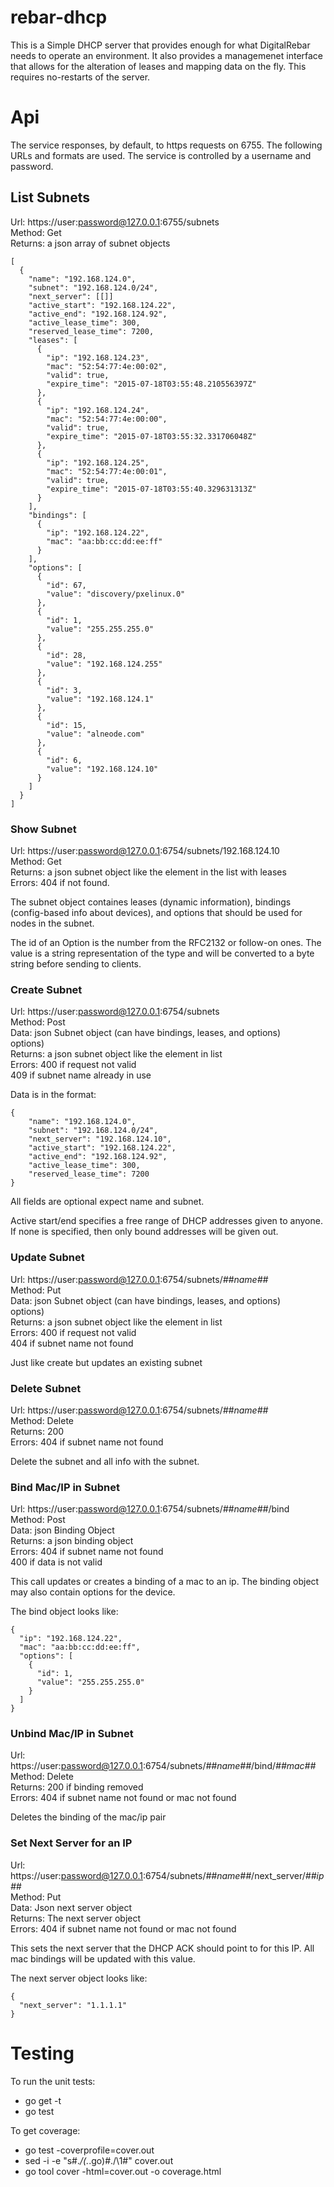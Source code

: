 # rebar-dhcp

This is a Simple DHCP server that provides enough for what DigitalRebar
needs to operate an environment.  It also provides a managemenet interface
that allows for the alteration of leases and mapping data on the fly.
This requires no-restarts of the server.

# Api

The service responses, by default, to https requests on 6755.  The following URLs and
formats are used.  The service is controlled by a username and password.

## List Subnets

Url: https://user:password@127.0.0.1:6755/subnets  
Method: Get  
Returns: a json array of subnet objects

```
[
  {
    "name": "192.168.124.0",
    "subnet": "192.168.124.0/24",
    "next_server": [[]]
    "active_start": "192.168.124.22",
    "active_end": "192.168.124.92",
    "active_lease_time": 300,
    "reserved_lease_time": 7200,
    "leases": [
      {
        "ip": "192.168.124.23",
        "mac": "52:54:77:4e:00:02",
        "valid": true,
        "expire_time": "2015-07-18T03:55:48.210556397Z"
      },
      {
        "ip": "192.168.124.24",
        "mac": "52:54:77:4e:00:00",
        "valid": true,
        "expire_time": "2015-07-18T03:55:32.331706048Z"
      },
      {
        "ip": "192.168.124.25",
        "mac": "52:54:77:4e:00:01",
        "valid": true,
        "expire_time": "2015-07-18T03:55:40.329631313Z"
      }
    ],
    "bindings": [
      {
        "ip": "192.168.124.22",
        "mac": "aa:bb:cc:dd:ee:ff"
      }
    ],
    "options": [
      {
        "id": 67,
        "value": "discovery/pxelinux.0"
      },
      {
        "id": 1,
        "value": "255.255.255.0"
      },
      {
        "id": 28,
        "value": "192.168.124.255"
      },
      {
        "id": 3,
        "value": "192.168.124.1"
      },
      {
        "id": 15,
        "value": "alneode.com"
      },
      {
        "id": 6,
        "value": "192.168.124.10"
      }
    ]
  }
]
```

### Show Subnet

Url: https://user:password@127.0.0.1:6754/subnets/192.168.124.10  
Method: Get  
Returns: a json subnet object like the element in the list with leases  
Errors: 404 if not found.

The subnet object containes leases (dynamic information), bindings
(config-based info about devices), and options that should be used 
for nodes in the subnet.

The id of an Option is the number from the RFC2132 or follow-on ones.
The value is a string representation of the type and will be converted
to a byte string before sending to clients.

### Create Subnet

Url: https://user:password@127.0.0.1:6754/subnets  
Method: Post  
Data: json Subnet object (can have bindings, leases, and options)  
options)  
Returns: a json subnet object like the element in list  
Errors: 400 if request not valid  
        409 if subnet name already in use

Data is in the format:
```
{
    "name": "192.168.124.0",
    "subnet": "192.168.124.0/24",
    "next_server": "192.168.124.10",
    "active_start": "192.168.124.22",
    "active_end": "192.168.124.92",
    "active_lease_time": 300,
    "reserved_lease_time": 7200
}
```

All fields are optional expect name and subnet.

Active start/end specifies a free range of DHCP addresses given to
anyone.  If none is specified, then only bound addresses will be given
out.

### Update Subnet

Url: https://user:password@127.0.0.1:6754/subnets/*##name##*  
Method: Put  
Data: json Subnet object (can have bindings, leases, and options)  
options)  
Returns: a json subnet object like the element in list  
Errors: 400 if request not valid  
        404 if subnet name not found

Just like create but updates an existing subnet

### Delete Subnet

Url: https://user:password@127.0.0.1:6754/subnets/*##name##*  
Method: Delete  
Returns: 200  
Errors: 404 if subnet name not found

Delete the subnet and all info with the subnet.


### Bind Mac/IP in Subnet

Url: https://user:password@127.0.0.1:6754/subnets/*##name##*/bind  
Method: Post  
Data: json Binding Object  
Returns: a json binding object  
Errors: 404 if subnet name not found  
        400 if data is not valid

This call updates or creates a binding of a mac to an ip.
The binding object may also contain options for the device.

The bind object looks like:
```
{
  "ip": "192.168.124.22",
  "mac": "aa:bb:cc:dd:ee:ff",
  "options": [
    {
      "id": 1,
      "value": "255.255.255.0"
    }
  ]
}

```

### Unbind Mac/IP in Subnet

Url: https://user:password@127.0.0.1:6754/subnets/*##name##*/bind/*##mac##*  
Method: Delete  
Returns: 200 if binding removed  
Errors: 404 if subnet name not found or mac not found

Deletes the binding of the mac/ip pair

### Set Next Server for an IP

Url: https://user:password@127.0.0.1:6754/subnets/*##name##*/next_server/*##ip##*  
Method: Put  
Data: Json next server object  
Returns: The next server object  
Errors: 404 if subnet name not found or mac not found

This sets the next server that the DHCP ACK should point to
for this IP.  All mac bindings will be updated with this value.

The next server object looks like:
```
{
  "next_server": "1.1.1.1"
}

```


# Testing

To run the unit tests:

* go get -t
* go test

To get coverage:

* go test -coverprofile=cover.out
* sed -i -e "s#.*/\(.*\.go\)#\./\\1#" cover.out 
* go tool cover -html=cover.out -o coverage.html

